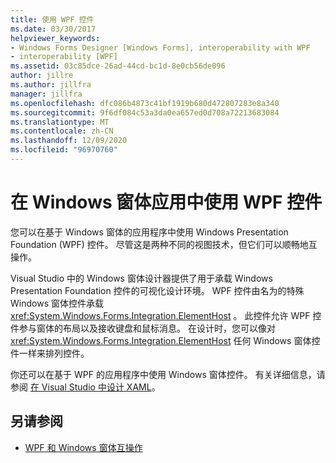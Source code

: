 ```yaml
---
title: 使用 WPF 控件
ms.date: 03/30/2017
helpviewer_keywords:
- Windows Forms Designer [Windows Forms], interoperability with WPF
- interoperability [WPF]
ms.assetid: 03c85dce-26ad-44cd-bc1d-8e0cb56de096
author: jillre
ms.author: jillfra
manager: jillfra
ms.openlocfilehash: dfc086b4873c41bf1919b680d472807283e8a340
ms.sourcegitcommit: 9f6df084c53a3da0ea657ed0d708a72213683084
ms.translationtype: MT
ms.contentlocale: zh-CN
ms.lasthandoff: 12/09/2020
ms.locfileid: "96970760"
---
```

# <a name="use-wpf-controls-in-windows-forms-apps"></a>在 Windows 窗体应用中使用 WPF 控件

您可以在基于 Windows 窗体的应用程序中使用 Windows Presentation Foundation (WPF) 控件。 尽管这是两种不同的视图技术，但它们可以顺畅地互操作。

Visual Studio 中的 Windows 窗体设计器提供了用于承载 Windows Presentation Foundation 控件的可视化设计环境。 WPF 控件由名为的特殊 Windows 窗体控件承载 <xref:System.Windows.Forms.Integration.ElementHost> 。 此控件允许 WPF 控件参与窗体的布局以及接收键盘和鼠标消息。 在设计时，您可以像对 <xref:System.Windows.Forms.Integration.ElementHost> 任何 Windows 窗体控件一样来排列控件。

你还可以在基于 WPF 的应用程序中使用 Windows 窗体控件。 有关详细信息，请参阅 [在 Visual Studio 中设计 XAML](/visualstudio/xaml-tools/designing-xaml-in-visual-studio)。

## <a name="see-also"></a>另请参阅

- [WPF 和 Windows 窗体互操作](/dotnet/framework/wpf/advanced/wpf-and-windows-forms-interoperation)
